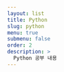 ```yaml
---
layout: list
title: Python
slug: python
menu: true
submenu: false
order: 2
description: >
  Python 공부 내용
---
```

